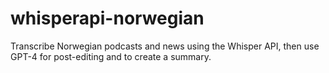 # whisperapi-norwegian
Transcribe Norwegian podcasts and news using the Whisper API, then use GPT-4 for post-editing and to create a summary.
